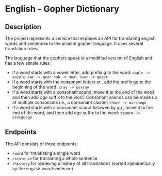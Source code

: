 # English - Gopher Dictionary

## Description

The project represents a service that exposes an API for translating english words and sentences to the ancient gopher language. It uses several translation rules:

The language that the gophers speak is a modified version of English and has a few simple rules:

* If a word starts with a vowel letter, add prefix g to the word:
`apple -> gapple
ear -> gear
oak -> goak
user -> guser`
* If a word starts with the consonant letters xr , add the prefix ge to the beginning of the word:
`xray -> gexray`
* If a word starts with a consonant sound, move it to the end of the word and then add ogo suffix to the word. Consonant sounds can be made up of multiple
consonants i.e., a consonant cluster:
`chair -> airchogo`
* If a word starts with a consonant sound followed by qu , move it to the end of the word, and then add ogo suffix to the word:
`square -> aresquogo`

## Endpoints

The API consists of three endpoints:

* `/word`     for translating a single word
* `/sentence` for translating a whole sentence
* `/history`  for retrieving a history of all translations (sorted alphabetically by the english word/sentence)
